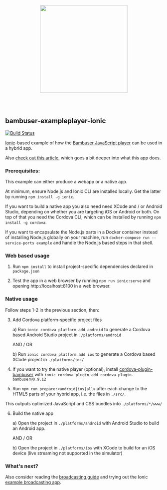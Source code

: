 <div>
  <br/><br />
  <p align="center">
    <a href="https://bambuser.com" target="_blank" align="center">
        <img src="https://brand.bambuser.net/current/logo/bambuser-black-512.png" width="280">
    </a>
  </p>
  <br/><br />
</div>

bambuser-exampleplayer-ionic
----------------------------

[![Build Status](https://travis-ci.org/sven-inge/bambuser-exampleplayer-ionic.svg?branch=master)](https://travis-ci.org/sven-inge/bambuser-exampleplayer-ionic)

[Ionic](https://ionicframework.com/)-based example of how the
[Bambuser JavaScript player](https://bambuser.com/docs/playback/web-player/#javascript-player)
can be used in a hybrid app.

Also [check out this article](https://bambuser.com/docs/playback/cordova/),
which goes a bit deeper into what this app does.


### Prerequisites:

This example can either produce a webapp or a native app.

At minimum, ensure Node.js and Ionic CLI are installed locally. Get the latter
by running `npm install -g ionic`.

If you want to build a native app you also need need XCode and / or Android Studio,
depending on whether you are targeting iOS or Android or both. On top of that
you need the Cordova CLI, which can be installed by running `npm install -g cordova`.

If you want to encapsulate the Node.js parts in a Docker container instead of
installing Node.js globally on your machine, run `docker-compose run --service-ports example`
and handle the Node.js based steps in that shell.


### Web based usage


1. Run `npm install` to install project-specific dependencies declared in `package.json`


2. Test the app in a web browser by running `npm run ionic:serve` and
opening http://localhost:8100 in a web browser.



### Native usage

Follow steps 1-2 in the previous section, then:


3. Add Cordova platform-specific project files

   a) Run `ionic cordova platform add android` to generate a Cordova based
   Android Studio project in `./platforms/android`

   AND / OR

   b) Run `ionic cordova platform add ios` to generate a Cordova based
   XCode project in `./platforms/ios/`


4. If you want to try the native player (optional), install [cordova-plugin-bambuser](https://github.com/bambuser/cordova-plugin-bambuser)
with `ionic cordova plugin add cordova-plugin-bambuser@0.9.12`


5. Run `npm run prepare:<android|ios|all>` after each change to the HTML5 parts of your
hybrid app, i.e. the files in `./src/`.

This outputs optimized JavaScript and CSS bundles into `./platforms/*/www/`


6. Build the native app

   a) Open the project in `./platforms/android` with Android Studio to build an
   Android app.

   AND / OR

   b) Open the project in `./platforms/ios` with XCode to build for an iOS device
   (live streaming not supported in the simulator)


### What's next?

Also consider reading the [broadcasting guide](https://bambuser.com/docs/broadcasting/cordova/)
and trying out the Ionic [example broadcasting app](https://github.com/bambuser/bambuser-examplebroadcaster-ionic).

